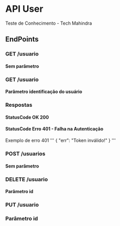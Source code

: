 # API User
Teste de Conhecimento - Tech Mahindra

## EndPoints

### GET /usuario
#### Sem parâmetro

### GET /usuario
#### Parâmetro identificação do usuário
### Respostas
#### StatusCode OK 200
#### StatusCode Erro 401 - Falha na Autenticação
Exemplo de erro 401
'''
{
    "err": "Token inválido!"
}
'''

### POST /usuarios
#### Sem parâmetro

### DELETE /usuario
#### Parâmetro id

### PUT /usuario
### Parâmetro id
